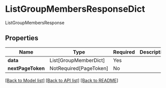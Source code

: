 # ListGroupMembersResponseDict

ListGroupMembersResponse

## Properties
| Name | Type | Required | Description |
| ------------ | ------------- | ------------- | ------------- |
**data** | List[GroupMemberDict] | Yes |  |
**nextPageToken** | NotRequired[PageToken] | No |  |


[[Back to Model list]](../../../README.md#models-v2-link) [[Back to API list]](../../../README.md#documentation-for-api-endpoints) [[Back to README]](../../../README.md)

